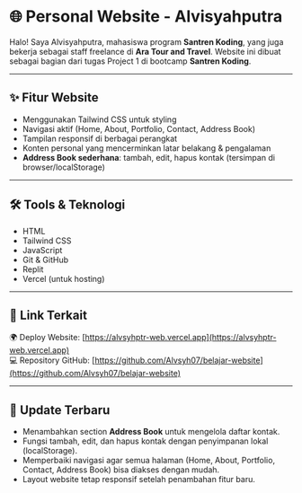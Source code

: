 # 🌐 Personal Website - Alvisyahputra

Halo! Saya Alvisyahputra, mahasiswa program **Santren Koding**, yang juga bekerja sebagai staff freelance di **Ara Tour and Travel**. Website ini dibuat sebagai bagian dari tugas Project 1 di bootcamp **Santren Koding**.

---

## ✨ Fitur Website

- Menggunakan Tailwind CSS untuk styling
- Navigasi aktif (Home, About, Portfolio, Contact, Address Book)
- Tampilan responsif di berbagai perangkat
- Konten personal yang mencerminkan latar belakang & pengalaman
- **Address Book sederhana**: tambah, edit, hapus kontak (tersimpan di browser/localStorage)

---

## 🛠️ Tools & Teknologi

- HTML
- Tailwind CSS
- JavaScript
- Git & GitHub
- Replit
- Vercel (untuk hosting)

---

## 🔗 Link Terkait

🌍 Deploy Website: [https://alvsyhptr-web.vercel.app](https://alvsyhptr-web.vercel.app)  
💻 Repository GitHub: [https://github.com/Alvsyh07/belajar-website](https://github.com/Alvsyh07/belajar-website)

---

## 🔨 Update Terbaru

- Menambahkan section **Address Book** untuk mengelola daftar kontak.  
- Fungsi tambah, edit, dan hapus kontak dengan penyimpanan lokal (localStorage).  
- Memperbaiki navigasi agar semua halaman (Home, About, Portfolio, Contact, Address Book) bisa diakses dengan mudah.  
- Layout website tetap responsif setelah penambahan fitur baru.

